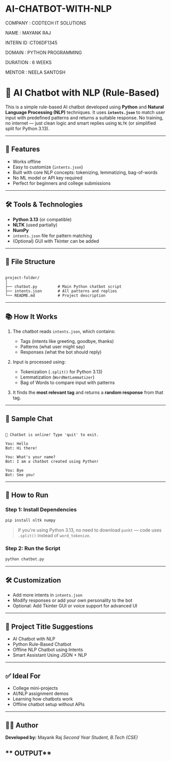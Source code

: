 # AI-CHATBOT-WITH-NLP

COMPANY : CODTECH IT SOLUTIONS

NAME : MAYANK RAJ

INTERN ID :CT06DF1345

DOMAIN : PYTHON PROGRAMMING

DURATION : 6 WEEKS

MENTOR : NEELA SANTOSH

# 🤖 AI Chatbot with NLP (Rule-Based)

This is a simple rule-based AI chatbot developed using **Python** and **Natural Language Processing (NLP)** techniques. It uses **`intents.json`** to match user input with predefined patterns and returns a suitable response. No training, no internet — just clean logic and smart replies using `NLTK` (or simplified split for Python 3.13).

---

## 📌 Features

- Works offline  
- Easy to customize (`intents.json`)  
- Built with core NLP concepts: tokenizing, lemmatizing, bag-of-words  
- No ML model or API key required  
- Perfect for beginners and college submissions

---

## 🛠 Tools & Technologies

- **Python 3.13** (or compatible)  
- **NLTK** (used partially)  
- **NumPy**  
- `intents.json` file for pattern matching  
- (Optional) GUI with Tkinter can be added

---

## 📁 File Structure

```

project-folder/
│
├── chatbot.py         # Main Python chatbot script
├── intents.json       # All patterns and replies
└── README.md          # Project description

```

---

## 📚 How It Works

1. The chatbot reads `intents.json`, which contains:
   - Tags (intents like greeting, goodbye, thanks)
   - Patterns (what user might say)
   - Responses (what the bot should reply)

2. Input is processed using:
   - Tokenization (`.split()` for Python 3.13)
   - Lemmatization (`WordNetLemmatizer`)
   - Bag of Words to compare input with patterns

3. It finds the **most relevant tag** and returns a **random response** from that tag.

---

## 🧪 Sample Chat

```

🤖 Chatbot is online! Type 'quit' to exit.

You: Hello
Bot: Hi there!

You: What's your name?
Bot: I am a chatbot created using Python!

You: Bye
Bot: See you!

````

---

## 🚀 How to Run

### Step 1: Install Dependencies

```bash
pip install nltk numpy
````

> If you're using Python 3.13, no need to download `punkt` — code uses `.split()` instead of `word_tokenize`.

### Step 2: Run the Script

```bash
python chatbot.py
```

---

## 🛠 Customization

* Add more intents in `intents.json`
* Modify responses or add your own personality to the bot
* Optional: Add Tkinter GUI or voice support for advanced UI

---

## 📌 Project Title Suggestions

* AI Chatbot with NLP
* Python Rule-Based Chatbot
* Offline NLP Chatbot using Intents
* Smart Assistant Using JSON + NLP

---

## ✅ Ideal For

* College mini-projects
* AI/NLP assignment demos
* Learning how chatbots work
* Offline chatbot setup without APIs

---

## 👨‍💻 Author

**Developed by:** Mayank Raj 
*Second Year Student, B.Tech (CSE)*

## ** OUTPUT**


